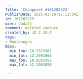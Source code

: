 ```yaml
---
Title: 'Changeset #161202923'
PublishDate: 2025-01-10T12:11:34Z
id: 161202923
user: dada24
comment: deleted conture
created_by: iD 2.30.4
tags:
- Montenegro
bbox:
  min_lon: 18.9379361
  min_lat: 42.2081665
  max_lon: 18.9381456
  max_lat: 42.2083098

---
```

